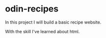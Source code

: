 # odin-recipes
In this project I will build a basic recipe website.

With the skill I've learned about html.